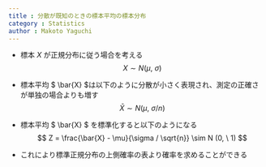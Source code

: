 ```yaml
---
title : 分散が既知のときの標本平均の標本分布
category : Statistics
author : Makoto Yaguchi
---
```


- 標本 $X$ が正規分布に従う場合を考える
$$ X \sim N(\mu, \ \sigma) $$
- 標本平均 $ \bar{X} $は以下のように分散が小さく表現され、測定の正確さが単独の場合よりも増す
$$ \bar{X} \sim N(\mu, \ \sigma / n) $$
- 標本平均 $ \bar{X} $ を標準化すると以下のようになる
$$ Z = \frac{\bar{X} - \mu}{\sigma / \sqrt{n}} \sim N (0, \ 1) $$

- これにより標準正規分布の上側確率の表より確率を求めることができる
